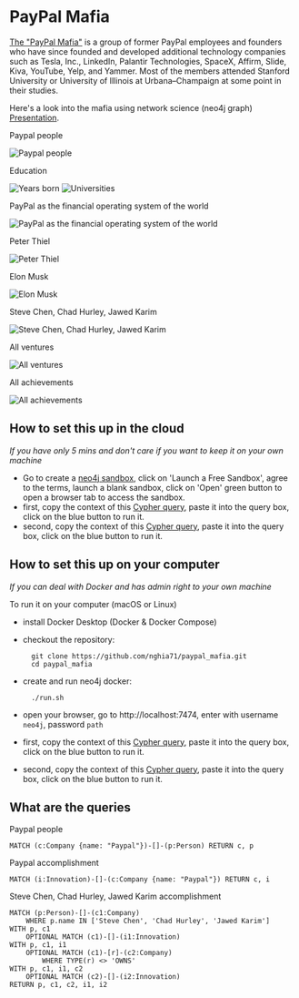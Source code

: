 # PayPal Mafia

[The "PayPal Mafia"](https://en.wikipedia.org/wiki/PayPal_Mafia) is a group of former PayPal employees and founders who have since founded and developed additional technology companies such as Tesla, Inc., LinkedIn, Palantir Technologies, SpaceX, Affirm, Slide, Kiva, YouTube, Yelp, and Yammer. Most of the members attended Stanford University or University of Illinois at Urbana–Champaign at some point in their studies.

Here's a look into the mafia using network science (neo4j graph) [Presentation](doc/paypal_mafia.pdf).

Paypal people

![Paypal people](img/slide-3.png)

Education

![Years born](img/slide-4a.png)
![Universities](img/slide-4b.png)

PayPal as the financial operating system of the world

![PayPal as the financial operating system of the world](img/slide-5.png)

Peter Thiel

![Peter Thiel](img/slide-6.png)

Elon Musk

![Elon Musk](img/slide-7.png)

Steve Chen, Chad Hurley, Jawed Karim

![Steve Chen, Chad Hurley, Jawed Karim](img/slide-8.png)

All ventures

![All ventures](img/slide-9.png)

All achievements

![All achievements](img/slide-10.png)

## How to set this up in the cloud

*If you have only 5 mins and don't care if you want to keep it on your own machine*

- Go to create a [neo4j sandbox](https://neo4j.com/sandbox/), click on 'Launch a Free Sandbox', agree to the terms, launch a blank sandbox, click on 'Open' green button to open a browser tab to access the sandbox.
- first, copy the context of this [Cypher query](cql/step_2_custom_schema.cql), paste it into the query box, click on the blue button to run it.
- second, copy the context of this [Cypher query](cql/step_3_case_study_import.cql), paste it into the query box, click on the blue button to run it.

## How to set this up on your computer

*If you can deal with Docker and has admin right to your own machine*

To run it on your computer (macOS or Linux)
- install Docker Desktop (Docker & Docker Compose)
- checkout the repository:

        git clone https://github.com/nghia71/paypal_mafia.git
        cd paypal_mafia

- create and run neo4j docker:

        ./run.sh

- open your browser, go to http://localhost:7474, enter with username `neo4j`, password `path`
- first, copy the context of this [Cypher query](cql/step_2_custom_schema.cql), paste it into the query box, click on the blue button to run it.
- second, copy the context of this [Cypher query](cql/step_3_case_study_import.cql), paste it into the query box, click on the blue button to run it.

## What are the queries

Paypal people

    MATCH (c:Company {name: "Paypal"})-[]-(p:Person) RETURN c, p


Paypal accomplishment

    MATCH (i:Innovation)-[]-(c:Company {name: "Paypal"}) RETURN c, i

Steve Chen, Chad Hurley, Jawed Karim accomplishment

    MATCH (p:Person)-[]-(c1:Company)
        WHERE p.name IN ['Steve Chen', 'Chad Hurley', 'Jawed Karim']
    WITH p, c1
        OPTIONAL MATCH (c1)-[]-(i1:Innovation)
    WITH p, c1, i1
        OPTIONAL MATCH (c1)-[r]-(c2:Company)
            WHERE TYPE(r) <> 'OWNS'
    WITH p, c1, i1, c2
        OPTIONAL MATCH (c2)-[]-(i2:Innovation)
    RETURN p, c1, c2, i1, i2